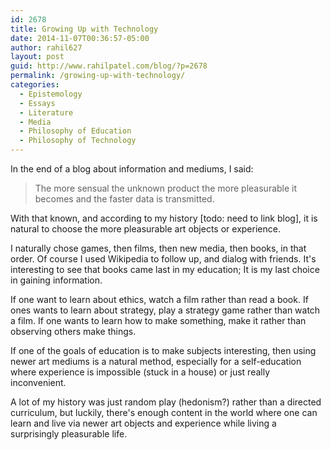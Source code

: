 ```yaml
---
id: 2678
title: Growing Up with Technology
date: 2014-11-07T00:36:57-05:00
author: rahil627
layout: post
guid: http://www.rahilpatel.com/blog/?p=2678
permalink: /growing-up-with-technology/
categories:
  - Epistemology
  - Essays
  - Literature
  - Media
  - Philosophy of Education
  - Philosophy of Technology
---
```

In the end of a blog about information and mediums, I said: <blockquote>The more sensual the unknown product the more pleasurable it becomes and the faster data is transmitted.</blockquote>

With that known, and according to my history [todo: need to link blog], it is natural to choose the more pleasurable art objects or experience.

I naturally chose games, then films, then new media, then books, in that order. Of course I used Wikipedia to follow up, and dialog with friends. It's interesting to see that books came last in my education; It is my last choice in gaining information.

If one want to learn about ethics, watch a film rather than read a book. If ones wants to learn about strategy, play a strategy game rather than watch a film. If one wants to learn how to make something, make it rather than observing others make things.

If one of the goals of education is to make subjects interesting, then using newer art mediums is a natural method, especially for a self-education where experience is impossible (stuck in a house) or just really inconvenient.

A lot of my history was just random play (hedonism?) rather than a directed curriculum, but luckily, there's enough content in the world where one can learn and live via newer art objects and experience while living a surprisingly pleasurable life.